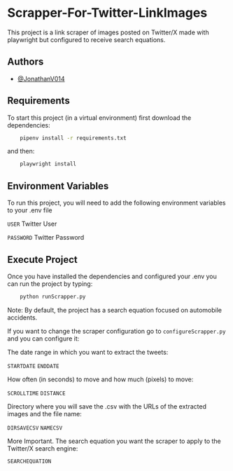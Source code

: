 
# Scrapper-For-Twitter-LinkImages

This project is a link scraper of images posted on Twitter/X made with playwright but configured to receive search equations.

## Authors

- [@JonathanV014](https://github.com/JonathanV014)

## Requirements

To start this project (in a virtual environment) first download the dependencies:

```bash
    pipenv install -r requirements.txt
```

and then:

```bash
    playwright install
```

## Environment Variables

To run this project, you will need to add the following environment variables to your .env file

`USER` Twitter User

`PASSWORD`  Twitter Password

## Execute Project
Once you have installed the dependencies and configured your .env you can run the project by typing:

```bash
    python runScrapper.py
```

Note: By default, the project has a search equation focused on automobile accidents.

If you want to change the scraper configuration go to `configureScrapper.py` and you can configure it:

The date range in which you want to extract the tweets:

`STARTDATE` `ENDDATE`

How often (in seconds) to move and how much (pixels) to move:

`SCROLLTIME` `DISTANCE`

Directory where you will save the .csv with the URLs of the extracted images and the file name:

`DIRSAVECSV` `NAMECSV`

More Important. The search equation you want the scraper to apply to the Twitter/X search engine:

`SEARCHEQUATION`

